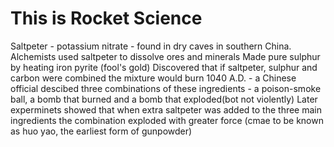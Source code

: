 # This is Rocket Science

Saltpeter - potassium nitrate - found in dry caves in southern China.
Alchemists used saltpeter to dissolve ores and minerals
Made pure sulphur by heating iron pyrite (fool's gold)
Discovered that if saltpeter, sulphur and carbon were combined the mixture would burn
1040 A.D. - a Chinese official descibed three combinations of these ingredients - a poison-smoke ball, a bomb that burned and a bomb that exploded(bot not violently)
Later experminets showed that when extra saltpeter was added to the three main ingredients the combination exploded with greater force (cmae to be known as huo yao, the earliest form of gunpowder)
